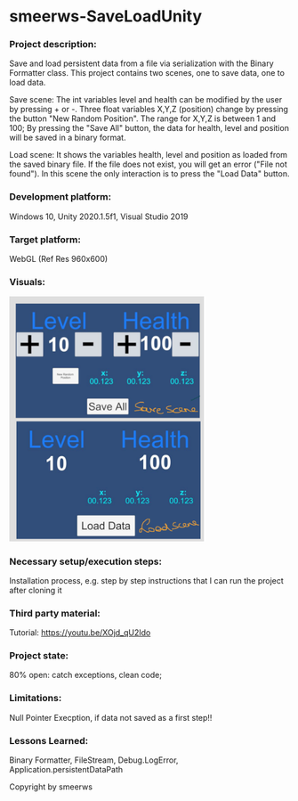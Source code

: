 # smeerws-SaveLoadUnity

### Project description: 
Save and load persistent data from a file via serialization with the
Binary Formatter class.
This project contains two scenes, one to save data, one to load data.

Save scene: The int variables level and health can be modified by the user
by pressing + or -. Three float variables X,Y,Z (position) change by
pressing the button "New Random Position". The range for X,Y,Z is between
1 and 100; By pressing the "Save All" button, the data for health, level
and position will be saved in a binary format.

Load scene: It shows the variables health, level and position as loaded
from the saved binary file. If the file does not
exist, you will get an error ("File not found"). In this scene the only
interaction is to press the "Load Data" button.

### Development platform: 
Windows 10, Unity 2020.1.5f1, Visual Studio 2019

### Target platform: 
WebGL (Ref Res 960x600) 

### Visuals: 
<div>
<img src="./Screenshots/Scenes.png" width="350">
</div>

### Necessary setup/execution steps: 
Installation process, e.g. step by step instructions that I can run the project after cloning it

### Third party material: 
Tutorial: https://youtu.be/XOjd_qU2Ido

### Project state: 
80%
open: catch exceptions, clean code;

### Limitations: 
Null Pointer Execption, if data not saved as a first step!!

### Lessons Learned: 
Binary Formatter, FileStream, Debug.LogError, Application.persistentDataPath

Copyright by smeerws
